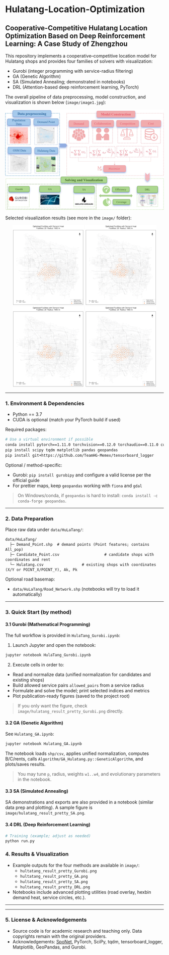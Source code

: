 # Hulatang-Location-Optimization
## Cooperative-Competitive Hulatang Location Optimization Based on Deep Reinforcement Learning: A Case Study of Zhengzhou

This repository implements a cooperative–competitive location model for Hulatang shops and provides four families of solvers with visualization:
- Gurobi (integer programming with service-radius filtering)
- GA (Genetic Algorithm)
- SA (Simulated Annealing; demonstrated in notebooks)
- DRL (Attention-based deep reinforcement learning, PyTorch)

The overall pipeline of data preprocessing, model construction, and visualization is shown below (`image/image1.jpg`):

![pipeline](image/image1.jpg)

Selected visualization results (see more in the `image/` folder):

<div align="center">
<img src="image/hulatang_result_pretty_Gurobi.png" width="45%"/>
<img src="image/hulatang_result_pretty_GA.png" width="45%"/>
<br/>
<img src="image/hulatang_result_pretty_SA.png" width="45%"/>
<img src="image/hulatang_result_pretty_DRL.png" width="45%"/>
</div>

---

### 1. Environment & Dependencies

- Python == 3.7
- CUDA is optional (match your PyTorch build if used)

Required packages:

```bash
# Use a virtual environment if possible
conda install pytorch==1.11.0 torchvision==0.12.0 torchaudio==0.11.0 cudatoolkit=11.3 -c pytorch
pip install scipy tqdm matplotlib pandas geopandas
pip install git+https://github.com/TeamHG-Memex/tensorboard_logger
```

Optional / method-specific:

- Gurobi: `pip install gurobipy` and configure a valid license per the official guide
- For prettier maps, keep `geopandas` working with `fiona` and `gdal`

> On Windows/conda, if `geopandas` is hard to install: `conda install -c conda-forge geopandas`.

---

### 2. Data Preparation

Place raw data under `data/HuLaTang/`:

```
data/HuLaTang/
  ├─ Demand_Point.shp  # demand points (Point features; contains All_pop)
  ├─ Candidate_Point.csv                    # candidate shops with coordinates and rent 
  └─ Hulatang.csv                 # existing shops with coordinates (X/Y or POINT_X/POINT_Y), Ak, Pk
```

Optional road basemap:

- `data/HuLaTang/Road_Network.shp` (notebooks will try to load it automatically)

---

### 3. Quick Start (by method)

#### 3.1 Gurobi (Mathematical Programming)

The full workflow is provided in `HulaTang_Gurobi.ipynb`:

1) Launch Jupyter and open the notebook:

```bash
jupyter notebook HulaTang_Gurobi.ipynb
```

2) Execute cells in order to:
- Read and normalize data (unified normalization for candidates and existing shops)
- Build allowed service pairs `allowed_pairs` from a service radius
- Formulate and solve the model; print selected indices and metrics
- Plot publication-ready figures (saved to the project root)

> If you only want the figure, check `image/hulatang_result_pretty_Gurobi.png` directly.

#### 3.2 GA (Genetic Algorithm)

See `Hulatang_GA.ipynb`:

```bash
jupyter notebook Hulatang_GA.ipynb
```

The notebook loads `shp/csv`, applies unified normalization, computes B/C/rents, calls `Algorithm/GA_Hulatang.py::GeneticAlgorithm`, and plots/saves results.

> You may tune `p`, radius, weights `w1..w4`, and evolutionary parameters in the notebook.

#### 3.3 SA (Simulated Annealing)

SA demonstrations and exports are also provided in a notebook (similar data prep and plotting). A sample figure is `image/hulatang_result_pretty_SA.png`.

#### 3.4 DRL (Deep Reinforcement Learning)

```bash
# Training (example; adjust as needed)
python run.py 
```


### 4. Results & Visualization

- Example outputs for the four methods are available in `image/`:
  - `hultatang_result_pretty_Gurobi.png`
  - `hultatang_result_pretty_GA.png`
  - `hultatang_result_pretty_SA.png`
  - `hultatang_result_pretty_DRL.png`
- Notebooks include advanced plotting utilities (road overlay, hexbin demand heat, service circles, etc.).

---

<!-- ### 5. Citation

If you find this repository useful, please cite:

```
@article{hulatang_drl_ccmclp,
  title   = {Cooperative-Competitive Hulatang Location Optimization Based on Deep Reinforcement Learning: A Case Study of Zhengzhou},
  author  = {Anonymous},
  year    = {2025},
  note    = {GitHub repository: HUlatang},
}
``` -->

---

### 5. License & Acknowledgements

- Source code is for academic research and teaching only. Data copyrights remain with the original providers.
- Acknowledgements: [SpoNet](https://github.com/HIGISX/SpoNet), PyTorch, SciPy, tqdm, tensorboard_logger, Matplotlib, GeoPandas, and Gurobi.

